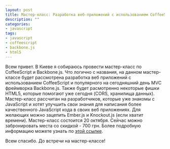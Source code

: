 ```yaml
---
layout: post
title: Мастер-класс: Разработка веб-приложений с использованием CoffeeScript и Backbone.js
description: ""
categories: 
- javascript
tags: 
- javascript
- coffeescript
- backbone.js
- html5
---
```


Всем привет. В Киеве я собираюсь провести мастер-класс по CoffeeScript и Backbone.js. Что логично с названия, на данном мастер-классе будет рассмотрена разработка веб приложений с использованием CoffeeScript и популярного на сегодняшний день MVC фреймворка Backbone.js. Также будет расмотренно некоторые фишки HTML5, которые помогают уже сегодня (CORS, хранилища данных). Мастер-класс рассчитан на разработчиков, которые уже знакомы с JavaScript и хотят улучшить свои знания для написания более качественного JavaScript кода в своих веб приложениях. Для желающих можно зацепить Ember.js и Knockout.js (если хватит времени). Мастер-класс состоится 20 октября. Сейчас можно забронировать места со скидкой - 700 грн. Более подробную информацию можете узнать по [этой ссылке](http://www.smartme.com.ua/workshops/razrabotka-veb-prilozheniy-s-ispolzovaniem-coffeescript-i-backbonejs). 

Всем спасибо. До встречи на мастер-классе!
